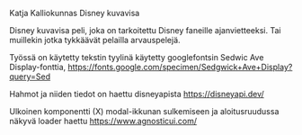 Katja Kalliokunnas
Disney kuvavisa

Disney kuvavisa peli, joka on tarkoitettu Disney faneille ajanvietteeksi. Tai muillekin jotka tykkäävät pelailla
arvauspelejä.

Työssä on käytetty tekstin tyylinä käytetty googlefontsin Sedwic Ave Display-fonttia,
https://fonts.google.com/specimen/Sedgwick+Ave+Display?query=Sed

Hahmot ja niiden tiedot on haettu disneyapista
https://disneyapi.dev/

Ulkoinen komponentti (X) modal-ikkunan sulkemiseen ja aloitusruudussa näkyvä loader haettu
https://www.agnosticui.com/
